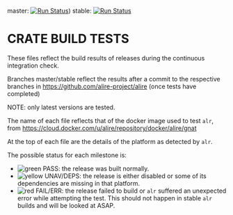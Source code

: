 master: [![Run Status](https://api.shippable.com/projects/5cdbf0c29bbe6e00074ac61b/badge?branch=master)](https://app.shippable.com/github/alire-project/alire-crates-ci/dashboard))
stable: [![Run Status](https://api.shippable.com/projects/5cdbf0c29bbe6e00074ac61b/badge?branch=stable)](https://app.shippable.com/github/alire-project/alire-crates-ci/dashboard)


# CRATE BUILD TESTS

These files reflect the build results of releases during the continuous integration check.

Branches master/stable reflect the results after a commit to the respective branches in https://github.com/alire-project/alire (once tests have completed)

NOTE: only latest versions are tested.

The name of each file reflects that of the docker image used to test `alr`, from https://cloud.docker.com/u/alire/repository/docker/alire/gnat

At the top of each file are the details of the platform as detected by `alr`.

The possible status for each milestone is:

- ![green](https://placehold.it/8/00aa00/000000?text=+) PASS: the release was built normally.
- ![yellow](https://placehold.it/8/ffbb00/000000?text=+) UNAV/DEPS: the release is either disabled or some of its dependencies are missing in that platform.
- ![red](https://placehold.it/8/ff0000/000000?text=+) FAIL/ERR: the release failed to build or `alr` suffered an unexpected error while attempting the test. This should not happen in stable `alr` builds and will be looked at ASAP.
